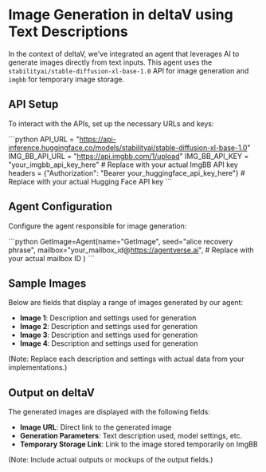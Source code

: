 # Image Generation in deltaV using Text Descriptions

In the context of deltaV, we've integrated an agent that leverages AI to generate images directly from text inputs. This agent uses the `stabilityai/stable-diffusion-xl-base-1.0` API for image generation and `imgbb` for temporary image storage.

## API Setup

To interact with the APIs, set up the necessary URLs and keys:

\`\`\`python
API_URL = "https://api-inference.huggingface.co/models/stabilityai/stable-diffusion-xl-base-1.0"
IMG_BB_API_URL = "https://api.imgbb.com/1/upload"
IMG_BB_API_KEY = "your_imgbb_api_key_here"  # Replace with your actual ImgBB API key
headers = {"Authorization": "Bearer your_huggingface_api_key_here"}  # Replace with your actual Hugging Face API key
\`\`\`

## Agent Configuration

Configure the agent responsible for image generation:

\`\`\`python
GetImage=Agent(name="GetImage",
               seed="alice recovery phrase",
               mailbox="your_mailbox_id@https://agentverse.ai",  # Replace with your actual mailbox ID
)
\`\`\`

## Sample Images

Below are fields that display a range of images generated by our agent:

- **Image 1**: Description and settings used for generation
- **Image 2**: Description and settings used for generation
- **Image 3**: Description and settings used for generation
- **Image 4**: Description and settings used for generation

(Note: Replace each description and settings with actual data from your implementations.)

## Output on deltaV

The generated images are displayed with the following fields:

- **Image URL**: Direct link to the generated image
- **Generation Parameters**: Text description used, model settings, etc.
- **Temporary Storage Link**: Link to the image stored temporarily on ImgBB

(Note: Include actual outputs or mockups of the output fields.)
